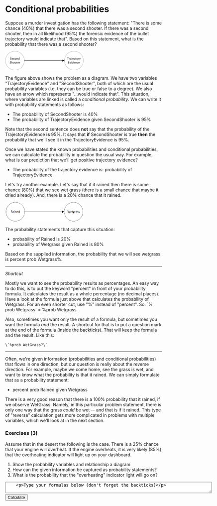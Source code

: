 # Conditional probabilities

Suppose a murder investigation has the following statement: "There is some chance (40%) that there was a second shooter. If there was a second shooter, then in all likelihood (95%) the forensic evidence of the bullet trajectory would indicate that".  Based on this statement, what is the probability that there was a second shooter?

<img alt="Trajectory Shooter" src="../../img/TrajectoryShooter.png" width="50%"/>

The figure above shows the problem as a diagram.  We have two variables "TrajectoryEvidence" and "SecondShooter", both of which are the usual probability variables (i.e. they can be true or false to a degree).  We also have an arrow which represents "...would indicate that". This situation, where variables are linked is called a _conditional probability_.  We can write it with probability statements as follows:

* The probability of SecondShooter is 40%
* The probability of TrajectoryEvidence given SecondShooter is 95%

Note that the second sentence does **not** say that the probability of the TrajectoryEvidence **is** 95%. It says that **if** SecondShooter is true **then** the probability that we'll see it in the TrajectoryEvidence is  95%.

Once we have stated the known probabilities and conditional probabilities, we can calculate the probability in question the usual way.  For example, what is our prediction that we'll get positive trajectory evidence?

* The probability of the trajectory evidence is: probability of TrajectoryEvidence


Let's try another example.  Let's say that if it rained then there is some chance (80%) that we see wet grass (there is a small chance that maybe it dried already). And, there is a 20% chance that it rained.

<img alt="RainWetgrassOnly" src="../../img/RainWetgrassOnly.png" width="50%" />

The probability statements that capture this situation:

* probability of  Rained is 20%
* probability of  Wetgrass given Rained is 80%

Based on the supplied information, the probability that we will see wetgrass is percent prob Wetgrass%.

---

_Shortcut_

Mostly we want to see the probability results as percentages.  An easy way to do this, is to put the keyword "percent" in front of your probability formula. It calculates the result as a whole percentage (no decimal places). Have a look at the formula just above that calculates the probability of Wetgrass. For an even shorter cut, use "%" instead of "percent".  So: \`% prob Wetgrass\` = %prob Wetgrass.

Also, sometimes you want only the result of a formula, but sometimes you want the formula _and_ the result.  A shortcut for that is to put a question mark at the end of the formula (inside the backticks).  That will keep the formula and the result. Like this:

    \`%prob WetGrass?\`

---

Often, we're given information (probabilities and conditional probabilities) that flows in one direction, but our question is really about the reverse direction.  For example, maybe we come home, see the grass is wet, and want to know what the probability is that it rained.  We can simply formulate that as a probability statement:

* percent prob Rained given Wetgrass

There is a very good reason that there is a 100% probability that it rained, if we observe WetGrass. Namely, in this particular problem statement, there is only one way that the grass _could_ be wet -- and that is if it rained.  This type of "reverse" calculation gets more complicated in problems with multiple variables, which we'll look at in the next section.


### Exercises (3)

Assume that in the desert the following is the case. There is a 25% chance that your engine will overheat.  If the engine overheats, it is very likely (85%) that the overheating indicator will light up on your dashboard. 

1. Show the probability variables and relationship a diagram
2. How can the given information be captured as probability statements?
3. What is the probability that the "overheating" indicator light will go on?


<form id="form1">
  <textarea id="editor1" name="editor1" cols=80>
    <p>Type your formulas below (don't forget the backticks)</p>
  </textarea>
  <input id="CalcButton" type="button" value="Calculate"/>
  <script>activate_ckeditor("editor1","CalcButton");</script>
</form>

